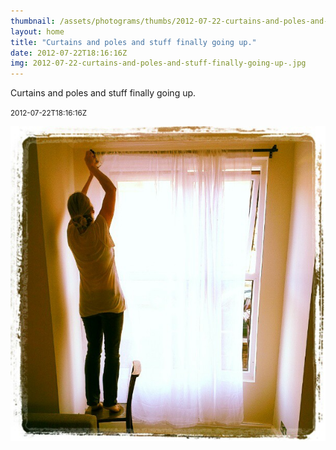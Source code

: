 ```yaml
---
thumbnail: /assets/photograms/thumbs/2012-07-22-curtains-and-poles-and-stuff-finally-going-up-.jpg
layout: home
title: "Curtains and poles and stuff finally going up."
date: 2012-07-22T18:16:16Z
img: 2012-07-22-curtains-and-poles-and-stuff-finally-going-up-.jpg
---
```


Curtains and poles and stuff finally going up.

<small>2012-07-22T18:16:16Z</small>

![Curtains and poles and stuff finally going up.](2012-07-22-curtains-and-poles-and-stuff-finally-going-up-.jpg)

